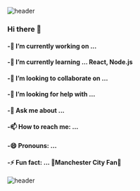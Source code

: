 ![header](https://capsule-render.vercel.app/api?type=slice&color=F3FA13&height=100&section=header&text=Hello%20World&fontSize=90)

### Hi there 👋


#### -🔭 I’m currently working on ...  
#### -🌱 I’m currently learning ...  React, Node.js
#### -👯 I’m looking to collaborate on ...  
#### -🤔 I’m looking for help with ...  
#### -💬 Ask me about ...  
#### -📫 How to reach me: ...  
#### -😄 Pronouns: ...  
#### -⚡ Fun fact: ... 💙Manchester City Fan💙








![header](https://capsule-render.vercel.app/api?type=slice&color=242BFA&height=100&section=footer)


